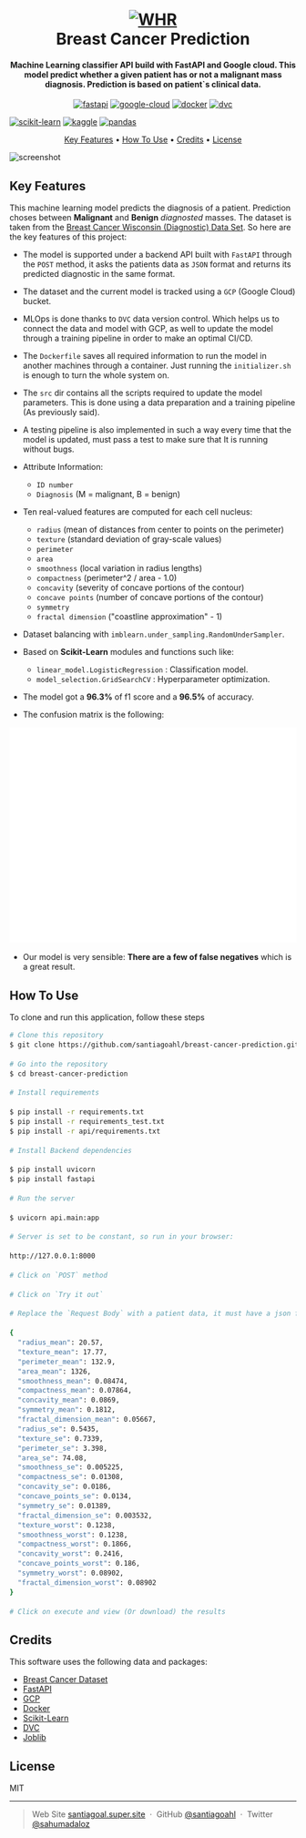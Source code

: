 <h1 align="center">
  <br>
  <a href="https://www.breastcancer.org/es/"><img src="https://www.news-medical.net/image.axd?picture=2017%2F2%2Fshutterstock_576066646.jpg" alt="WHR" width="200"></a>
  <br>
  Breast Cancer Prediction
  <br>
</h1>

<h4 align="center">Machine Learning classifier API build with FastAPI and Google cloud. This model predict whether a given patient has or not a malignant mass diagnosis. Prediction is based on patient`s clinical data. 
</h4>

<p align="center"> <a href='https://fastapi.tiangolo.com/' target="_blank"><img alt='fastapi' src='https://img.shields.io/badge/FastAPI-100000?style=for-the-badge&logo=fastapi&logoColor=009889&labelColor=FFFFFF&color=009889'/></a> <a href='https://cloud.google.com' target="_blank"><img alt='google-cloud' src='https://img.shields.io/badge/google_cloud-100000?style=for-the-badge&logo=google-cloud&logoColor=4285f4&labelColor=FFFFFF&color=4285f4'/></a> <a href='https://www.docker.com/' target="_blank"><img alt='docker' src='https://img.shields.io/badge/docker-100000?style=for-the-badge&logo=docker&logoColor=218bea&labelColor=FFFFFF&color=FFFFFF'/></a> <a href='https://dvc.org/' target="_blank"><img alt='dvc' src='https://img.shields.io/badge/dvc-100000?style=for-the-badge&logo=dvc&logoColor=19aac1&labelColor=8153bb&color=f26740'/></a>

<a href='https://github.com/shivamkapasia0' target="_blank"><img alt='scikit-learn' src='https://img.shields.io/badge/scikit-learn-100000?style=for-the-badge&logo=scikit-learn&logoColor=FFFFFF&labelColor=FF6A00&color=1882EA'/></a> <a href='https://www.kaggle.com/' target="_blank"><img alt='kaggle' src='https://img.shields.io/badge/Kaggle-100000?style=for-the-badge&logo=kaggle&logoColor=37BAE8&labelColor=BEFDFF&color=37BAE8'/></a> <a href='https://pandas.pydata.org/' target="_blank"><img alt='pandas' src='https://img.shields.io/badge/pandas-100000?style=for-the-badge&logo=pandas&logoColor=2D0090&labelColor=9D7BEA&color=D2C0FA'/></a>
</p>

<p align="center">
  <a href="#key-features">Key Features</a> •
  <a href="#how-to-use">How To Use</a> •
  <a href="#credits">Credits</a> •
  <a href="#license">License</a> 
</p>

![screenshot](https://s3.us-west-2.amazonaws.com/secure.notion-static.com/b7e198c3-eceb-41b3-86b0-ef753fd3e8a0/intro.gif?X-Amz-Algorithm=AWS4-HMAC-SHA256&X-Amz-Content-Sha256=UNSIGNED-PAYLOAD&X-Amz-Credential=AKIAT73L2G45EIPT3X45%2F20230102%2Fus-west-2%2Fs3%2Faws4_request&X-Amz-Date=20230102T064357Z&X-Amz-Expires=86400&X-Amz-Signature=2582715e4a565238b1d7d0c3f61c02a63f4465556a960ab8ef4ab6b5a681ee59&X-Amz-SignedHeaders=host&x-id=GetObject)

## Key Features

This machine learning model predicts the diagnosis of a patient. Prediction choses between **Malignant** and **Benign** *diagnosted* masses. The dataset is taken from the [Breast Cancer Wisconsin (Diagnostic) Data Set](https://www.kaggle.com/datasets/uciml/breast-cancer-wisconsin-data). So here are the key features of this project:

* The model is supported under a backend API built with `FastAPI` through the `POST` method, it asks the patients data as `JSON` format and returns its predicted diagnostic in the same format.

* The dataset and the current model is tracked using a `GCP` (Google Cloud) bucket.

* MLOps is done thanks to `DVC` data version control. Which helps us to connect the data and model with GCP, as well to update the model through a training pipeline in order to make an optimal CI/CD.

* The `Dockerfile` saves all required information to run the model in another machines through a container. Just running the `initializer.sh` is enough to turn the whole system on.

* The `src` dir contains all the scripts required to update the model parameters. This is done using a data preparation and a training pipeline (As previously said).

* A testing pipeline is also implemented in such a way every time that the model is updated, must pass a test to make sure that It is running without bugs.

* Attribute Information:

	* `ID number`
	* `Diagnosis` (M = malignant, B = benign)

* Ten real-valued features are computed for each cell nucleus:

	* `radius` (mean of distances from center to points on the perimeter)
	* `texture` (standard deviation of gray-scale values)
	* `perimeter`
	* `area`
	* `smoothness` (local variation in radius lengths)
	* `compactness` (perimeter^2 / area - 1.0)
	* `concavity` (severity of concave portions of the contour)
	* `concave points` (number of concave portions of the contour)
	* `symmetry`
	* `fractal dimension` ("coastline approximation" - 1)

* Dataset balancing with `imblearn.under_sampling.RandomUnderSampler`.

* Based on **Scikit-Learn** modules and functions such like:
  - `linear_model.LogisticRegression` :   Classification model.
  - `model_selection.GridSearchCV` :   Hyperparameter optimization.

* The model got a **96.3%** of f1 score and a **96.5%** of accuracy.
* The confusion matrix is the following:

![screenshot](https://github.com/santiagoahl/breast-cancer-prediction/blob/main/images/confusion_matrix.png?raw=true)

* Our model is very sensible: **There are a few of false negatives** which is a great result.

## How To Use

To clone and run this application, follow these steps

```bash
# Clone this repository
$ git clone https://github.com/santiagoahl/breast-cancer-prediction.git

# Go into the repository
$ cd breast-cancer-prediction

# Install requirements

$ pip install -r requirements.txt
$ pip install -r requirements_test.txt
$ pip install -r api/requirements.txt

# Install Backend dependencies

$ pip install uvicorn
$ pip install fastapi

# Run the server

$ uvicorn api.main:app

# Server is set to be constant, so run in your browser:

http://127.0.0.1:8000 

# Click on `POST` method

# Click on `Try it out`

# Replace the `Request Body` with a patient data, it must have a json format, here is an example:

{
  "radius_mean": 20.57,
  "texture_mean": 17.77,
  "perimeter_mean": 132.9,
  "area_mean": 1326,
  "smoothness_mean": 0.08474,
  "compactness_mean": 0.07864,
  "concavity_mean": 0.0869,
  "symmetry_mean": 0.1812,
  "fractal_dimension_mean": 0.05667,
  "radius_se": 0.5435,
  "texture_se": 0.7339,
  "perimeter_se": 3.398,
  "area_se": 74.08,
  "smoothness_se": 0.005225,
  "compactness_se": 0.01308,
  "concavity_se": 0.0186,
  "concave_points_se": 0.0134,
  "symmetry_se": 0.01389,
  "fractal_dimension_se": 0.003532,
  "texture_worst": 0.1238,
  "smoothness_worst": 0.1238,
  "compactness_worst": 0.1866,
  "concavity_worst": 0.2416,
  "concave_points_worst": 0.186,
  "symmetry_worst": 0.08902,
  "fractal_dimension_worst": 0.08902
}

# Click on execute and view (Or download) the results

```

## Credits

This software uses the following data and packages:

- [Breast Cancer Dataset](https://www.kaggle.com/datasets/uciml/breast-cancer-wisconsin-data)
- [FastAPI](https://fastapi.tiangolo.com)
- [GCP](https://cloud.google.com)
- [Docker](https://www.docker.com)
- [Scikit-Learn](https://scikit-learn.org/stable/)
- [DVC](https://dvc.org)
- [Joblib](https://joblib.readthedocs.io/en/latest/)


## License

MIT

---

> Web Site [santiagoal.super.site](https://santiagoal.super.site/) &nbsp;&middot;&nbsp;
> GitHub [@santiagoahl](https://github.com/santiagoahl) &nbsp;&middot;&nbsp;
> Twitter [@sahumadaloz](https://twitter.com/sahumadaloz)
